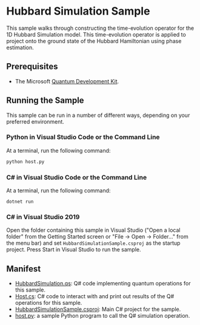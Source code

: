 ﻿---
page_type: sample
languages:
- qsharp
- python
- csharp
products:
- qdk
urlFragment: hubbard-simulation
description: "This sample demonstrates using Quantum Development Kit to simulate time evolution under the 1D Hubbard model."
---

# Hubbard Simulation Sample

This sample walks through constructing the time-evolution operator for the 1D Hubbard Simulation model.
This time-evolution operator is applied to project onto the ground state of the Hubbard Hamiltonian using phase estimation.

## Prerequisites

- The Microsoft [Quantum Development Kit](https://docs.microsoft.com/quantum/install-guide/).

## Running the Sample

This sample can be run in a number of different ways, depending on your preferred environment.

### Python in Visual Studio Code or the Command Line

At a terminal, run the following command:

```bash
python host.py
```

### C# in Visual Studio Code or the Command Line

At a terminal, run the following command:

```dotnetcli
dotnet run
```

### C# in Visual Studio 2019

Open the folder containing this sample in Visual Studio ("Open a local folder" from the Getting Started screen or "File → Open → Folder..." from the menu bar) and set `HubbardSimulationSample.csproj` as the startup project.
Press Start in Visual Studio to run the sample.

## Manifest ##

- [HubbardSimulation.qs](./HubbardSimulation.qs): Q# code implementing quantum operations for this sample.
- [Host.cs](./Host.cs): C# code to interact with and print out results of the Q# operations for this sample.
- [HubbardSimulationSample.csproj](./HubbardSimulationSample.csproj): Main C# project for the sample.
- [host.py](https://github.com/microsoft/Quantum/blob/master/samples/getting-started/teleportation/host.py): a sample Python program to call the Q# simulation operation.